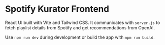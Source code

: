 # Spotify Kurator Frontend

React UI built with Vite and Tailwind CSS. It communicates with `server.js` to fetch playlist details from Spotify and get recommendations from OpenAI.

Use `npm run dev` during development or build the app with `npm run build`.
